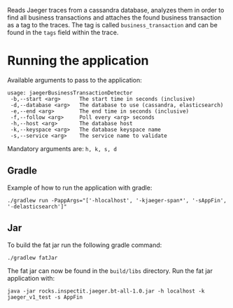 Reads Jaeger traces from a cassandra database, analyzes them in order to find all business transactions and attaches the found 
business transaction as a tag to the traces. 
The tag is called `business_transaction` and can be found in the `tags` field within the trace.

# Running the application

Available arguments to pass to the application:
```
usage: jaegerBusinessTransactionDetector
 -b,--start <arg>      The start time in seconds (inclusive)
 -d,--database <arg>   The database to use (cassandra, elasticsearch)
 -e,--end <arg>        The end time in seconds (inclusive)
 -f,--follow <arg>     Poll every <arg> seconds
 -h,--host <arg>       The database host
 -k,--keyspace <arg>   The database keyspace name
 -s,--service <arg>    The service name to validate
```

Mandatory arguments are: `h, k, s, d`

## Gradle 
Example of how to run the application with gradle:

`./gradlew run -PappArgs="['-hlocalhost', '-kjaeger-span*', '-sAppFin', '-delasticsearch']"`

## Jar

To build the fat jar run the following gradle command:

`./gradlew fatJar `

The fat jar can now be found in the `build/libs` directory.
Run the fat jar application with:

`java -jar rocks.inspectit.jaeger.bt-all-1.0.jar -h localhost -k jaeger_v1_test -s AppFin`